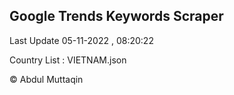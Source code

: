 

## Google Trends Keywords Scraper 
 
Last Update 05-11-2022 , 08:20:22

Country List :
VIETNAM.json



© Abdul Muttaqin 
